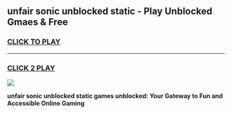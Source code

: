 
## unfair sonic unblocked static - Play Unblocked Gmaes & Free
<h3>
<a href="https://news.freeplayer.one?title=unfair_sonic_unblocked_static&ref=16F">CLICK TO PLAY</a></h3>
<hr>

<h3>
<a href="https://news.freeplayer.one?title=unfair_sonic_unblocked_static&ref=16F">CLICK 2 PLAY</a>
  
</h3>

<a href="https://news.freeplayer.one?title=unfair_sonic_unblocked_static&ref=16F/"><img src="https://clearcache.store/games.png"></a>


**unfair sonic unblocked static games unblocked: Your Gateway to Fun and Accessible Online Gaming**
